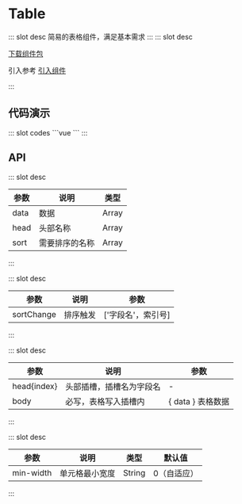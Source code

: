 # Table

<ContainerBox title="介绍">
::: slot desc
简易的表格组件，满足基本需求
:::
</ContainerBox>

<ContainerBox title="下载并引入">
::: slot desc

[下载组件包](https://gitee.com/lengyibai/component-package/raw/master/LibTable.zip)

引入参考 [引入组件](/Components/Base/start.html#引入组件)

:::
</ContainerBox>

## 代码演示

<ContainerBox title="基础用法">
<div class="demoBox">
<Dynamics-Table-demo-index />
</div>

<ShowCode>
::: slot codes
```vue
<template>
  <LibTable
    class="LibTable"
    :data="tableData"
    :head="['日期', '姓名', '地址', '操作']"
    :sort="['姓名', '地址']"
    @sort-change="sortChange"
  >
    <template #date>
      <span>时间</span>
    </template>

    <template #name>
      <span>名字</span>
    </template>

    <template v-slot:body="{ data }">
      <Table-TableColumn min-width="100">{{data.date}}</Table-TableColumn>
      <Table-TableColumn min-width="100">{{ data.name }}</Table-TableColumn>
      <Table-TableColumn min-width="100">{{ data.address }}</Table-TableColumn>
      <Table-TableColumn min-width="100">
        <button>冻结</button>
      </Table-TableColumn>
    </template>
  </LibTable>
</template>
<script>
export default {
  data() {
    return {
      tableData: [
        {
          date: "2022-04-22",
          name: "冷弋白",
          address: "四川自贡",
          bgColor: "rgba(192, 58, 43, 0.1)",
        },
        {
          date: "2022-04-23",
          name: "lengyibai",
          address: "四川自贡",
        },
        {
          date: "2022-04-24",
          name: "lyb",
          address: "四川成都",
        },
        {
          date: "2022-04-24",
          name: "张三",
          address: "四川成都",
          bgColor: "rgba(39, 174, 95, 0.1)",
        },
        {
          date: "2022-04-24",
          name: "张三",
          address: "四川自贡",
        },
        {
          date: "2022-04-24",
          name: "张三",
          address: "四川成都",
        },
        {
          date: "2022-04-24",
          name: "张三",
          address: "四川自贡",
          bgColor: "rgba(41, 127, 185, 0.1)",
        },
      ],
    };
  },
  methods: {
    sortChange(v) {
      console.warn("排序触发：", v);
    },
  },
};
</script>
<style scoped lang="less">
.LibTable {
  width: 100%;
}
</style>
```
:::
</ShowCode>
</ContainerBox>

## API

<ContainerBox title="Table Props">
::: slot desc

| 参数 | 说明           | 类型  |
| ---- | -------------- | ----- |
| data | 数据           | Array |
| head | 头部名称       | Array |
| sort | 需要排序的名称 | Array |

:::
</ContainerBox>

<ContainerBox title="Table Events">
::: slot desc

| 参数       | 说明     | 参数               |
| ---------- | -------- | ------------------ |
| sortChange | 排序触发 | ['字段名'，索引号] |

:::
</ContainerBox>

<ContainerBox title="Table Slots">
::: slot desc

| 参数        | 说明                     | 参数              |
| ----------- | ------------------------ | ----------------- |
| head{index} | 头部插槽，插槽名为字段名 | -                 |
| body        | 必写，表格写入插槽内     | { data } 表格数据 |

:::
</ContainerBox>

<ContainerBox title="TableColumn Props">
::: slot desc

| 参数      | 说明           | 类型   | 默认值      |
| --------- | -------------- | ------ | ----------- |
| min-width | 单元格最小宽度 | String | 0（自适应） |

:::
</ContainerBox>
